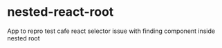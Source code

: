 # nested-react-root
App to repro test cafe react selector issue with finding  component inside nested root
